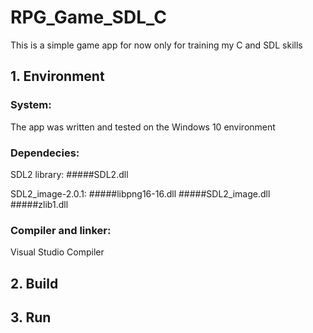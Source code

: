 # RPG_Game_SDL_C

This is a simple game app for now only for training my C and SDL skills

## 1. Environment

### System:
The app was written and tested on the Windows 10 environment

### Dependecies:
SDL2 library:
  #####SDL2.dll
  
SDL2_image-2.0.1:
  #####libpng16-16.dll
  #####SDL2_image.dll
  #####zlib1.dll

### Compiler and linker:
Visual Studio Compiler


## 2. Build

## 3. Run

